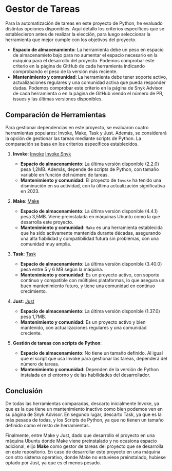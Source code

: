 # Gestor de Tareas

Para la automatización de tareas en este proyecto de Python, he evaluado distintas opciones disponibles.  Aquí detallo los criterios específicos que se establecieron antes de realizar la elección, para luego seleccionar la herramienta que mejor cumple con los objetivos del proyecto.  

- **Espacio de almacenamiento**: La herramienta debe un peso en espacio de almacenamieto bajo para no aumentar el espacio necesario en la máquina para el desarrollo del proyecto. Podemos comprobar este criterio en la página de GitHub de cada herramienta indicando comprobando el peso de la versión más reciente.   
- **Mantenimiento y comunidad**: La herramienta debe tener soporte activo, actualizaciones regulares y una comunidad activa que pueda responder dudas. Podemos comprobar este criterio en la página de Snyk Advisor de cada herramienta o en la página de GitHub viendo el número de PR, issues y las últimas versiones disponibles. 

## Comparación de Herramientas

Para gestionar dependencias en este proyecto, se evaluaron cuatro herramientas populares: Invoke, Make, Task y Just. Además, se considerará la opción de gestionar las tareas mediante scripts de Python. La comparación se basa en los criterios específicos establecidos.  

1. **Invoke**: 
   [Invoke](https://github.com/pyinvoke/invoke) 
   [Invoke Snyk](https://snyk.io/advisor/python/invoke) 
   - **Espacio de almacenamiento**: La última versión disponible (2.2.0) pesa 1,2MB. Además, depende de scripts de Python, con tamaño variable en función del número de tareas.  
   - **Mantenimiento y comunidad**: El proyecto de `Invoke` ha tenido una disminución en su actividad, con la última actualización significativa en 2023.  

2. **Make**: 
   [Make](https://github.com/mirror/make)  
   - **Espacio de almacenamiento**: La última versión disponible (4.4.1) pesa 3,5MB. Viene preinstalada en máquinas Ubuntu como la que desarrolla este proyecto. 
   - **Mantenimiento y comunidad**: `Make` es una herramienta establecida que ha sido activamente mantenida durante décadas, asegurando una alta fiabilidad y compatibilidad futura sin problemas, con una comunidad muy amplia.    

3. **Task**: 
   [Task](https://github.com/go-task/task)    
   - **Espacio de almacenamiento**: La última versión disponible (3.40.0) pesa entre 5 y 6 MB según la máquina.  
   - **Mantenimiento y comunidad**: Es un proyecto activo, con soporte continuo y compatible con múltiples plataformas, lo que asegura un buen mantenimiento futuro, y tiene una comunidad en continuo crecimiento.   

4. **Just**: 
   [Just](https://github.com/casey/just)   
   - **Espacio de almacenamiento**: La última versión disponible (1.37.0) pesa 1,7MB. 
   - **Mantenimiento y comunidad**: Es un proyecto activo y bien mantenido, con actualizaciones regulares y una comunidad creciente.  

5. **Gestión de tareas con scripts de Python**:   
   - **Espacio de almacenamiento**: No tiene un tamaño definido. Al igual que el script que usa Invoke para gestionar las tareas, dependerá del número de tareas. 
   - **Mantenimiento y comunidad**: Dependen de la versión de Python instalada en el entorno y de las habilidades del desarrollador.     
   
## Conclusión

De todas las herramientas comparadas, descarto inicialmente Invoke, ya que es la que tiene un mantenimiento inactivo como bien podemos ven en su página de Snyk Advisor. En segundo lugar, descarto Task, ya que es la más pesada de todas, y los Scripts de Python, ya que no tienen un tamaño definido como el resto de herramientas. 

Finalmente, entre Make y Just, dado que desarrollo el proyecto en una máquina Ubuntu donde Make viene preinstalado y no ocasiona espacio adicional, elijo **Make** como gestor de tareas del proyecto que se desarrolla en este repositorio. En caso de desarrollar este proyecto en una máquina con otro sistema operativo, donde Make no estuviese preinstalado, hubiese optado por Just, ya que es el menos pesado.  